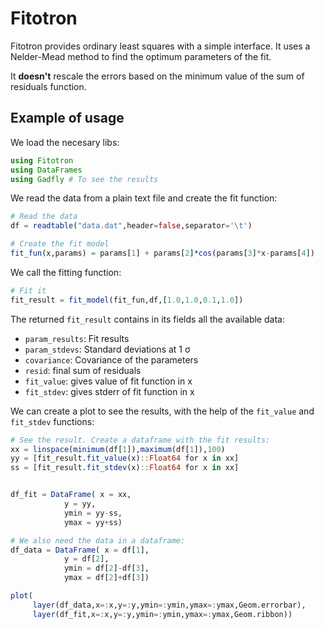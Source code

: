 Fitotron
===========

Fitotron provides ordinary least squares with a simple interface. It
uses a Nelder-Mead method to find the optimum parameters of the fit.

It **doesn't** rescale the errors based on the minimum value of the sum of residuals function.


Example of usage
-----------

We load the necesary libs:

```jl
using Fitotron
using DataFrames
using Gadfly # To see the results
```
We read the data from a plain text file and create the fit function:

```jl
# Read the data
df = readtable("data.dat",header=false,separator='\t')

# Create the fit model
fit_fun(x,params) = params[1] + params[2]*cos(params[3]*x-params[4])
```

We call the fitting function:

```jl
# Fit it 
fit_result = fit_model(fit_fun,df,[1.0,1.0,0.1,1.0])
```

The returned `fit_result` contains in its fields all the available data:


* `param_results`:  Fit results
* `param_stdevs`:  Standard deviations at 1 σ
* `covariance`:  Covariance of the parameters
* `resid`: final sum of residuals
* `fit_value`: gives value of fit function in x
* `fit_stdev`: gives stderr of fit function in x

We can create a plot to see the results, with the help of the `fit_value` and `fit_stdev` functions:

```jl
# See the result. Create a dataframe with the fit results:
xx = linspace(minimum(df[1]),maximum(df[1]),100)
yy = [fit_result.fit_value(x)::Float64 for x in xx]
ss = [fit_result.fit_stdev(x)::Float64 for x in xx]


df_fit = DataFrame( x = xx,
		    y = yy,
		    ymin = yy-ss,
		    ymax = yy+ss)

# We also need the data in a dataframe:
df_data = DataFrame( x = df[1],
		    y = df[2],
		    ymin = df[2]-df[3],
		    ymax = df[2]+df[3])

plot(
     layer(df_data,x=:x,y=:y,ymin=:ymin,ymax=:ymax,Geom.errorbar),
     layer(df_fit,x=:x,y=:y,ymin=:ymin,ymax=:ymax,Geom.ribbon))
```

